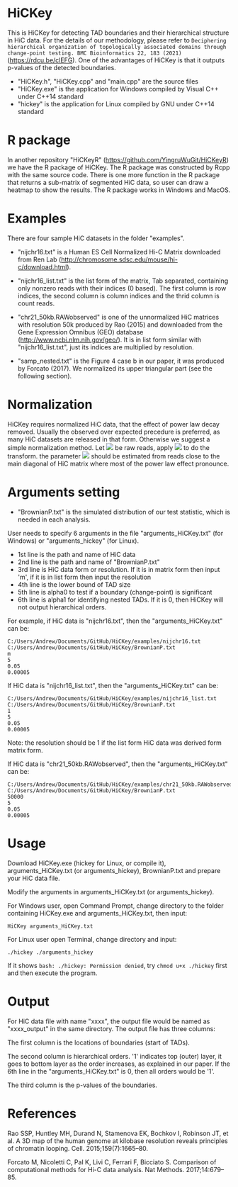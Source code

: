 # HiCKey

This is HiCKey for detecting TAD boundaries and their hierarchical structure in HiC data. For the details of our methodology, please refer to ```Deciphering hierarchical organization of topologically associated domains through change-point testing. BMC Bioinformatics 22, 183 (2021)``` (https://rdcu.be/clEFG). One of the advantages of HiCKey is that it outputs p-values of the detected boundaries.
- "HiCKey.h", "HiCKey.cpp" and "main.cpp" are the source files
- "HiCKey.exe" is the application for Windows compiled by Visual C++ under C++14 standard
- "hickey" is the application for Linux compiled by GNU under C++14 standard

# R package

In another repository "HiCKeyR" (https://github.com/YingruWuGit/HiCKeyR) we have the R package of HiCKey. The R package was constructed by Rcpp with the same source code. There is one more function in the R package that returns a sub-matrix of segmented HiC data, so user can draw a heatmap to show the results. The R package works in Windows and MacOS.

# Examples

There are four sample HiC datasets in the folder "examples".

- "nijchr16.txt" is a Human ES Cell Normalized Hi-C Matrix downloaded from Ren Lab (http://chromosome.sdsc.edu/mouse/hi-c/download.html).

- "nijchr16_list.txt" is the list form of the matrix, Tab separated, containing only nonzero reads with their indices (0 based). The first column is row indices, the second column is column indices and the thrid column is count reads.

- "chr21_50kb.RAWobserved" is one of the unnormalized HiC matrices with resolution 50k produced by Rao (2015) and downloaded from the Gene Expression Omnibus (GEO) database (http://www.ncbi.nlm.nih.gov/geo/). It is in list form similar with "nijchr16_list.txt", just its indices are multiplied by resolution.

- "samp_nested.txt" is the Figure 4 case b in our paper, it was produced by Forcato (2017). We normalized its upper triangular part (see the following section).

# Normalization

HiCKey requires normalized HiC data, that the effect of power law decay removed. Usually the observed over expected precedure is preferred, as many HiC datasets are released in that form. Otherwise we suggest a simple normalization method. Let <img src="https://render.githubusercontent.com/render/math?math=y_{ij}"> be raw reads, apply <img src="https://render.githubusercontent.com/render/math?math=x_{ij}=y_{ij}/(|i-j|^a)"> to do the transform. the parameter <img src="https://render.githubusercontent.com/render/math?math=a"> should be estimated from reads close to the main diagonal of HiC matrix where most of the power law effect pronounce.

# Arguments setting

- "BrownianP.txt" is the simulated distribution of our test statistic, which is needed in each analysis.

User needs to specify 6 arguments in the file "arguments_HiCKey.txt" (for Windows) or "arguments_hickey" (for Linux).

- 1st line is the path and name of HiC data
- 2nd line is the path and name of "BrownianP.txt"
- 3rd line is HiC data form or resolution. If it is in matrix form then input 'm', if it is in list form then input the resolution
- 4th line is the lower bound of TAD size
- 5th line is alpha0 to test if a boundary (change-point) is significant
- 6th line is alpha1 for identifying nested TADs. If it is 0, then HiCKey will not output hierarchical orders.

For example, if HiC data is "nijchr16.txt", then the "arguments_HiCKey.txt" can be:
```
C:/Users/Andrew/Documents/GitHub/HiCKey/examples/nijchr16.txt
C:/Users/Andrew/Documents/GitHub/HiCKey/BrownianP.txt
m
5
0.05
0.00005
```
If HiC data is "nijchr16_list.txt", then the "arguments_HiCKey.txt" can be:
```
C:/Users/Andrew/Documents/GitHub/HiCKey/examples/nijchr16_list.txt
C:/Users/Andrew/Documents/GitHub/HiCKey/BrownianP.txt
1
5
0.05
0.00005
```
Note: the resolution should be 1 if the list form HiC data was derived form matrix form.

If HiC data is "chr21_50kb.RAWobserved", then the "arguments_HiCKey.txt" can be:
```
C:/Users/Andrew/Documents/GitHub/HiCKey/examples/chr21_50kb.RAWobserved
C:/Users/Andrew/Documents/GitHub/HiCKey/BrownianP.txt
50000
5
0.05
0.00005
```

# Usage

Download HiCKey.exe (hickey for Linux, or compile it), arguments_HiCKey.txt (or arguments_hickey), BrownianP.txt and prepare your HiC data file.

Modify the arguments in arguments_HiCKey.txt (or arguments_hickey).

For Windows user, open Command Prompt, change directory to the folder containing HiCKey.exe and arguments_HiCKey.txt, then input:
```
HiCKey arguments_HiCKey.txt
```
For Linux user open Terminal, change directory and input:
```
./hickey ./arguments_hickey
```
If it shows ```bash: ./hickey: Permission denied```, try ```chmod u+x ./hickey``` first and then execute the program.

# Output

For HiC data file with name "xxxx", the output file would be named as "xxxx_output" in the same directory. The output file has three columns:

The first column is the locations of boundaries (start of TADs).

The second column is hierarchical orders. '1' indicates top (outer) layer, it goes to bottom layer as the order increases, as explained in our paper. If the 6th line in the "arguments_HiCKey.txt" is 0, then all orders would be '1'.

The third column is the p-values of the boundaries.

# References

Rao SSP, Huntley MH, Durand N, Stamenova EK, Bochkov I, Robinson JT, et al. A 3D map of the human genome at kilobase resolution reveals principles of chromatin looping. Cell. 2015;159(7):1665–80.

Forcato M, Nicoletti C, Pal K, Livi C, Ferrari F, Bicciato S. Comparison of computational methods for Hi-C data analysis. Nat Methods. 2017;14:679–85.

